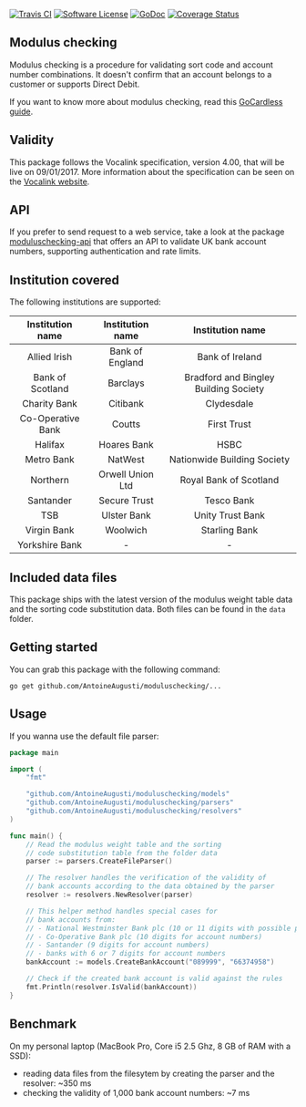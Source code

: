 [![Travis CI](https://img.shields.io/travis/AntoineAugusti/moduluschecking/master.svg?style=flat-square)](https://travis-ci.org/AntoineAugusti/moduluschecking)
[![Software License](https://img.shields.io/badge/License-MIT-orange.svg?style=flat-square)](https://github.com/AntoineAugusti/moduluschecking/LICENSE.md)
[![GoDoc](https://img.shields.io/badge/godoc-reference-blue.svg?style=flat-square)](https://godoc.org/github.com/AntoineAugusti/moduluschecking)
[![Coverage Status](http://codecov.io/github/AntoineAugusti/moduluschecking/coverage.svg?branch=master)](http://codecov.io/github/AntoineAugusti/moduluschecking?branch=master)

## Modulus checking
Modulus checking is a procedure for validating sort code and account number combinations. It doesn't confirm that an account belongs to a customer or supports Direct Debit.

If you want to know more about modulus checking, read this [GoCardless guide](https://gocardless.com/guides/posts/modulus-checking/).

## Validity
This package follows the Vocalink specification, version 4.00, that will be live on 09/01/2017. More information about the specification can be seen on the [Vocalink website](https://www.vocalink.com/customer-support/modulus-checking).

## API
If you prefer to send request to a web service, take a look at the package [moduluschecking-api](https://github.com/AntoineAugusti/moduluschecking-api) that offers an API to validate UK bank account numbers, supporting authentication and rate limits.

## Institution covered
The following institutions are supported:

| Institution name | Institution name | Institution name |
| :-------------: |:-------------:| :-----:|
| Allied Irish | Bank of England | Bank of Ireland |
| Bank of Scotland | Barclays | Bradford and Bingley Building Society |
| Charity Bank | Citibank | Clydesdale |
| Co-Operative Bank | Coutts | First Trust |
| Halifax | Hoares Bank | HSBC | Lloyds |
| Metro Bank | NatWest | Nationwide Building Society |
| Northern | Orwell Union Ltd | Royal Bank of Scotland |
| Santander | Secure Trust | Tesco Bank |
| TSB | Ulster Bank | Unity Trust Bank |
| Virgin Bank | Woolwich | Starling Bank |
| Yorkshire Bank | - | - |

## Included data files
This package ships with the latest version of the modulus weight table data and the sorting code substitution data. Both files can be found in the `data` folder.

## Getting started
You can grab this package with the following command:
```
go get github.com/AntoineAugusti/moduluschecking/...
```

## Usage
If you wanna use the default file parser:
```go
package main

import (
    "fmt"

    "github.com/AntoineAugusti/moduluschecking/models"
    "github.com/AntoineAugusti/moduluschecking/parsers"
    "github.com/AntoineAugusti/moduluschecking/resolvers"
)

func main() {
    // Read the modulus weight table and the sorting
    // code substitution table from the folder data
    parser := parsers.CreateFileParser()

    // The resolver handles the verification of the validity of
    // bank accounts according to the data obtained by the parser
    resolver := resolvers.NewResolver(parser)

    // This helper method handles special cases for
    // bank accounts from:
    // - National Westminster Bank plc (10 or 11 digits with possible presence of dashes, for account numbers)
    // - Co-Operative Bank plc (10 digits for account numbers)
    // - Santander (9 digits for account numbers)
    // - banks with 6 or 7 digits for account numbers
    bankAccount := models.CreateBankAccount("089999", "66374958")

    // Check if the created bank account is valid against the rules
    fmt.Println(resolver.IsValid(bankAccount))
}
```

## Benchmark
On my personal laptop (MacBook Pro, Core i5 2.5 Ghz, 8 GB of RAM with a SSD):
- reading data files from the filesytem by creating the parser and the resolver: ~350 ms
- checking the validity of 1,000 bank account numbers: ~7 ms
